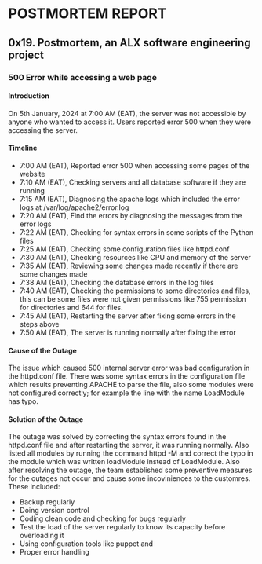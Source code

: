 # POSTMORTEM REPORT
## 0x19. Postmortem, an ALX software engineering project
### 500 Error while accessing a web page

#### Introduction
On 5th January, 2024 at 7:00 AM (EAT), the server was not accessible by anyone who wanted to access it. Users reported error 500 
when they were accessing the server.

#### Timeline
* 7:00 AM (EAT), Reported error 500 when accessing some pages of the website
* 7:10 AM (EAT), Checking servers and all database software if they are running
* 7:15 AM (EAT), Diagnosing the apache logs which included the error logs at /var/log/apache2/error.log
* 7:20 AM (EAT), Find the errors by diagnosing the messages from the error logs
* 7:22 AM (EAT), Checking for syntax errors in some scripts of the Python files
* 7:25 AM (EAT), Checking some configuration files like httpd.conf
* 7:30 AM (EAT), Checking resources like CPU and memory of the server
* 7:35 AM (EAT), Reviewing some changes made recently if there are some changes made
* 7:38 AM (EAT), Checking the database errors in the log files
* 7:40 AM (EAT), Checking the permissions to some directories and files, this can be some files were not
  given permissions like 755 permission for directories and 644 for files.
* 7:45 AM (EAT), Restarting the server after fixing some errors in the steps above
* 7:50 AM (EAT), The server is running normally after fixing the error

#### Cause of the Outage
The issue which caused 500 internal server error was bad configuration in the httpd.conf file. There was some syntax errors 
in the configuration file which results preventing APACHE to parse the file, also some modules were not configured correctly;
for example the line with the name LoadModule has typo.

#### Solution of the Outage
The outage was solved by correcting the syntax errors found in the httpd.conf file and after restarting the server, it was 
running normally. 
Also listed all modules by running the command httpd -M and correct the typo in the module which was written loadModule
instead of LoadModule.
Also after resolving the outage, the team established some preventive measures for the outages not occur and cause some 
incoviniences to the customres. These included:
* Backup regularly
* Doing version control
* Coding clean code and checking for bugs regularly
* Test the load of the server regularly to know its capacity before overloading it
* Using configuration tools like puppet and
* Proper error handling


